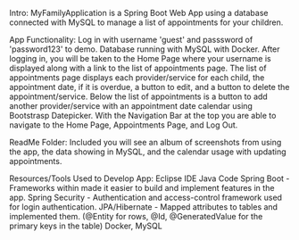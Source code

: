 Intro:
MyFamilyApplication is a Spring Boot Web App using a database connected with MySQL to manage a list of appointments for your children. 

App Functionality:
Log in with username 'guest' and passsword of 'password123' to demo. Database running with MySQL with Docker. 
After logging in, you will be taken to the Home Page where your username is displayed along with a link to the list of appointments page.
The list of appointments page displays each provider/service for each child, the appointment date, if it is overdue, a button to edit, and a button to delete the appointment/service. 
Below the list of appointments is a button to add another provider/service with an appointment date calendar using Bootstrasp Datepicker.
With the Navigation Bar at the top you are able to navigate to the Home Page, Appointments Page, and Log Out.  

ReadMe Folder:
Included you will see an album of screenshots from using the app, the data showing in MySQL, and the calendar usage with updating appointments.

Resources/Tools Used to Develop App:
Eclipse IDE
Java Code
Spring Boot - Frameworks within made it easier to build and implement features in the app.
Spring Security - Authentication and access-control framework used for login authentication. 
JPA/Hibernate - Mapped attributes to tables and implemented them. (@Entity for rows, @Id, @GeneratedValue for the primary keys in the table)
Docker, MySQL
